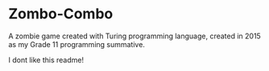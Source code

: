 # Zombo-Combo
A zombie game created with Turing programming language, created in 2015 as my Grade 11 programming summative.

I dont like this readme!
